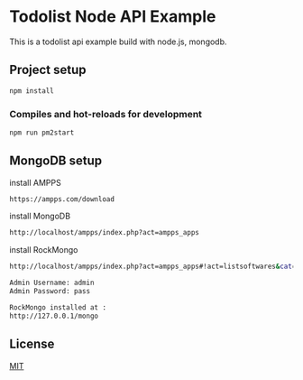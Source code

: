 # Todolist Node API Example

This is a todolist api example build with node.js, mongodb.

## Project setup
```sh
npm install
```

### Compiles and hot-reloads for development
```sh
npm run pm2start
```

## MongoDB setup
install AMPPS
```sh
https://ampps.com/download
```
install MongoDB
```sh
http://localhost/ampps/index.php?act=ampps_apps
```
install RockMongo
```sh
http://localhost/ampps/index.php?act=ampps_apps#!act=listsoftwares&cat=dbtools

Admin Username: admin
Admin Password: pass

RockMongo installed at :
http://127.0.0.1/mongo
```

## License

[MIT](http://opensource.org/licenses/MIT)
